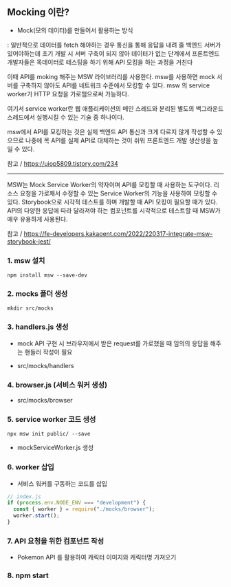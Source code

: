 ## Mocking 이란?

- Mock(모의 데이터)를 만들어서 활용하는 방식

: 일반적으로 데이터를 fetch 해야하는 경우 통신을 통해 응답을 내려 줄 백엔드 서버가 있어야하는데 초기 개발 시 서버 구축이 되지 않아 데이터가 없는 단계에서 프론트엔드 개발자들은 목데이터로 테스팅을 하기 위해 API 모킹을 하는 과정을 거친다

이때 API를 moking 해주는 MSW 라이브러리를 사용한다. msw를 사용하면 mock 서버를 구축하지 않아도 API를 네트워크 수준에서 모킹할 수 있다. msw 의 service worker가 HTTP 요청을 가로챔으로써 가능하다.

여기서 service worker란 웹 애플리케이션의 메인 스레드와 분리된 별도의 백그라운드 스레드에서 실행시킬 수 있는 기술 중 하나이다.

msw에서 API를 모킹하는 것은 실제 백엔드 API 통신과 크게 다르지 않게 작성할 수 있으므로 나중에 목 API를 실제 API로 대체하는 것이 쉬워 프론트엔드 개발 생산성을 높일 수 있다.

참고 / https://uiop5809.tistory.com/234

---

MSW는 Mock Service Worker의 약자이며 API를 모킹할 때 사용하는 도구이다. 리소스 요청을 가로채서 수정할 수 있는 Service Worker의 기능을 사용하여 모킹할 수 있다. Storybook으로 시각적 테스트를 하며 개발할 때 API 모킹이 필요할 때가 있다. API의 다양한 응답에 따라 달라져야 하는 컴포넌트를 시각적으로 테스트할 때 MSW가 매우 유용하게 사용된다.

참고 / https://fe-developers.kakaoent.com/2022/220317-integrate-msw-storybook-jest/

### 1. msw 설치

```
npm install msw --save-dev
```

### 2. mocks 폴더 생성

```
mkdir src/mocks
```

### 3. handlers.js 생성

- mock API 구현 시 브라우저에서 받은 request를 가로챘을 때 임의의 응답을 해주는 핸들러 작성이 필요

- src/mocks/handlers

### 4. browser.js (서비스 워커 생성)

- src/mocks/browser

### 5. service worker 코드 생성

```
npx msw init public/ --save
```

- mockServiceWorker.js 생성

### 6. worker 삽입

- 서비스 워커를 구동하는 코드를 삽입

```javascript
// index.js
if (process.env.NODE_ENV === "development") {
  const { worker } = require("./mocks/browser");
  worker.start();
}
```

### 7. API 요청을 위한 컴포넌트 작성

- Pokemon API 를 활용하여 캐릭터 이미지와 캐릭터명 가져오기

### 8. npm start
